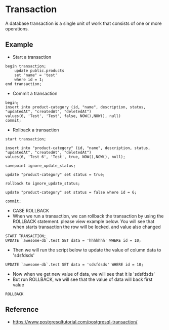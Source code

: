# Transaction

A database transaction is a single unit of work that consists of one or more operations.

## Example

- Start a transaction

```
begin transaction;
    update public.products 
    set "name" = 'test'
    where id = 1;
end transaction;
```

- Commit a transaction
```
begin;
insert into product-category (id, "name", description, status, "updatedAt", "createdAt", "deletedAt")
values(6, 'Test', 'Test', false, NOW(),NOW(), null)
commit;
```

- Rollback a transaction
```
start transaction;

insert into "product-category" (id, "name", description, status, "updatedAt", "createdAt", "deletedAt")
values(6, 'Test 6', 'Test', true, NOW(),NOW(), null);

savepoint ignore_update_status;

update "product-category" set status = true;

rollback to ignore_update_status;

update "product-category" set status = false where id = 6;

commit;
```

- CASE ROLLBACK
- When we run a transaction, we can rollback the transaction by using the ROLLBACK statement. please view example below. You will see that when starts transaction the row will be locked. and value also changed

```
START TRANSACTION;
UPDATE `awesome-db`.test SET data = 'hhhhhhh' WHERE id = 10;
```
- Then we will run the script below to update the value of column data to 'sdsfdsds'

```
UPDATE `awesome-db`.test SET data = 'sdsfdsds' WHERE id = 10;

```
- Now when we get new value of data, we will see that it is 'sdsfdsds'
- But run ROLLBACK, we will see that the value of data will back first value
```
ROLLBACK
```
## Reference

- <https://www.postgresqltutorial.com/postgresql-transaction/>
